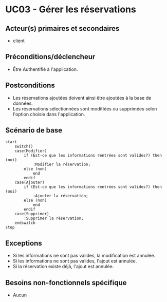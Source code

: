 # UC03 - Gérer les réservations

## Acteur(s) primaires et secondaires

* client

## Préconditions/déclencheur

* Être Authentifié à l'application.

## Postconditions

* Les réservations ajoutées doivent ainsi être ajoutées à la base de données.
* Les réservations sélectionnées sont modifiées ou supprimées selon l'option choisie dans l'application.

## Scénario de base

```plantuml
start
    switch()
    case(Modifier)
        if (Est-ce que les informations rentrées sont valides?) then (oui)
            :Modifier la réservation;
        else (non)
            end
        endif
    case(Ajouter)
        if (Est-ce que les informations rentrées sont valides?) then (oui)
            :Ajouter la réservation;
        else (non)
            end
        endif
    case(Supprimer)
        :Supprimer la réservation;
    endswitch
stop
```

## Exceptions

* Si les informations ne sont pas valides, la modification est annulée.
* Si les informations ne sont pas valides, l'ajout est annulée.
* Si la réservation existe déjà, l'ajout est annulée.

## Besoins non-fonctionnels spécifique

* Aucun
